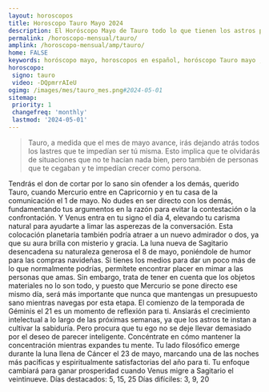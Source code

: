 ```yaml
---
layout: horoscopos
title: Horoscopo Tauro Mayo 2024
description: El Horóscopo Mayo de Tauro todo lo que tienen los astros preparados para este mes, amor, trabajo, familia. Todo sobre astrologia, tarot, predicciones. Horoscopo gratis en español, predicciones y astrología.
permalink: /horoscopo-mensual/tauro/
amplink: /horoscopo-mensual/amp/tauro/
home: FALSE
keywords: horóscopo mayo, horoscopos en español, horóscopo Tauro mayo , horóscopo esperanza gracia, horoscop, horóscopos gratis, horoscopo Tauro, Tarot, Astrologia, Zodíaco, Tauro, horoscopo gratis, horoscopo del mes 
horoscopo:
 signo: tauro
 video: -DQpmrrAIeU
ogimg: /images/mes/tauro_mes.png#2024-05-01
sitemap:
 priority: 1
 changefreq: 'monthly'
 lastmod: '2024-05-01'
---
```



 > Tauro, a medida que el mes de mayo avance, irás dejando atrás todos los lastres que te impedían ser tú misma. Esto implica que te olvidarás de situaciones que no te hacían nada bien, pero también de personas que te cegaban y te impedían crecer como persona.



Tendrás el don de cortar por lo sano sin ofender a los demás, querido Tauro, cuando Mercurio entre en Capricornio y en tu casa de la comunicación el 1 de mayo. No dudes en ser directo con los demás, fundamentando tus argumentos en la razón para evitar la contestación o la confrontación. Y Venus entra en tu signo el día 4, elevando tu carisma natural para ayudarte a limar las asperezas de la conversación. Esta colocación planetaria también podría atraer a un nuevo admirador o dos, ya que su aura brilla con misterio y gracia.
La luna nueva de Sagitario desencadena su naturaleza generosa el 8 de mayo, poniéndole de humor para las compras navideñas. Si tienes los medios para dar un poco más de lo que normalmente podrías, permítete encontrar placer en mimar a las personas que amas. Sin embargo, trata de tener en cuenta que los objetos materiales no lo son todo, y puesto que Mercurio se pone directo ese mismo día, será más importante que nunca que mantengas un presupuesto sano mientras navegas por esta etapa.
El comienzo de la temporada de Géminis el 21 es un momento de reflexión para ti. Ansiarás el crecimiento intelectual a lo largo de las próximas semanas, ya que los astros te instan a cultivar la sabiduría. Pero procura que tu ego no se deje llevar demasiado por el deseo de parecer inteligente. Concéntrate en cómo mantener la concentración mientras expandes tu mente.
Tu lado filosófico emerge durante la luna llena de Cáncer el 23 de mayo, marcando una de las noches más pacíficas y espiritualmente satisfactorias del año para ti. Tu enfoque cambiará para ganar prosperidad cuando Venus migre a Sagitario el veintinueve.
Días destacados: 5, 15, 25
Días difíciles: 3, 9, 20